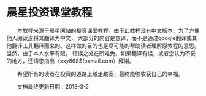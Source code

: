 # 晨星投资课堂教程
　　本教程来源于[晨星网站](http://www.morningstar.com/Cover/classroom.html)的投资课堂教程。由于此教程没有中文版本，为了方便他人阅读遂将其翻译为中文，
大部分的内容是意译，而不是通过google翻译或其他翻译工具翻译而来的。这样做的目的也是尽可能的帮助读者理解原教程的意思。当然，由于本人水平有限，
错误之处在所难免。如果翻译有误，或者您认为不妥的地方，还请您指出（xxy668$foxmail.com）拜谢。

　　希望所有的读者在投资的道路上越走越宽，最终能够收获自己的幸福。

　　文档最终更新日期：2018-3-2